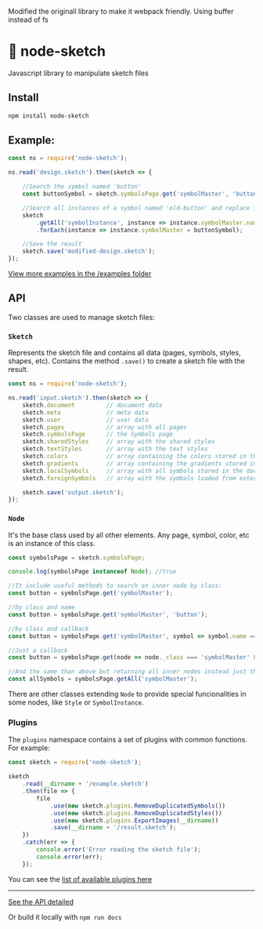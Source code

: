Modified the originall library to make it webpack friendly.
Using buffer instead of fs

# 💎 node-sketch
Javascript library to manipulate sketch files

## Install

```sh
npm install node-sketch
```

## Example:

```js
const ns = require('node-sketch');

ns.read('design.sketch').then(sketch => {

    //Search the symbol named 'button'
    const buttonSymbol = sketch.symbolsPage.get('symbolMaster', 'button');

    //Search all instances of a symbol named 'old-button' and replace it with 'button'
    sketch
        .getAll('symbolInstance', instance => instance.symbolMaster.name === 'old-button')
        .forEach(instance => instance.symbolMaster = buttonSymbol);

    //Save the result
    sketch.save('modified-design.sketch');
});
```

[View more examples in the /examples folder](https://github.com/oscarotero/node-sketch/tree/master/examples)

## API

Two classes are used to manage sketch files:

### `Sketch`

Represents the sketch file and contains all data (pages, symbols, styles, shapes, etc). Contains the method `.save()` to create a sketch file with the result.

```js
const ns = require('node-sketch');

ns.read('input.sketch').then(sketch => {
    sketch.document         // document data
    sketch.meta             // meta data
    sketch.user             // user data
    sketch.pages            // array with all pages
    sketch.symbolsPage      // the Symbols page
    sketch.sharedStyles     // array with the shared styles
    sketch.textStyles       // array with the text styles
    sketch.colors           // array containing the colors stored in the color palette
    sketch.gradients        // array containing the gradients stored in the gradient palette
    sketch.localSymbols     // array with all symbols stored in the document
    sketch.foreignSymbols   // array with the symbols loaded from external libraries

    sketch.save('output.sketch');
});
```

### `Node`

It's the base class used by all other elements. Any page, symbol, color, etc is an instance of this class.

```js
const symbolsPage = sketch.symbolsPage;

console.log(symbolsPage instanceof Node); //true 

//It include useful methods to search an inner node by class:
const button = symbolsPage.get('symbolMaster');

//by class and name
const button = symbolsPage.get('symbolMaster', 'button');

//by class and callback
const button = symbolsPage.get('symbolMaster', symbol => symbol.name === 'button');

//Just a callback
const button = symbolsPage.get(node => node._class === 'symbolMaster' && node.name === 'button');

//And the same than above but returning all inner nodes instead just the first:
const allSymbols = symbolsPage.getAll('symbolMaster');
```

There are other classes extending `Node` to provide special funcionalities in some nodes, like `Style` or `SymbolInstance`.

### Plugins

The `plugins` namespace contains a set of plugins with common functions. For example:

```js
const sketch = require('node-sketch');

sketch
    .read(__dirname + '/example.sketch')
    .then(file => {
        file
            .use(new sketch.plugins.RemoveDuplicatedSymbols())
            .use(new sketch.plugins.RemoveDuplicatedStyles())
            .use(new sketch.plugins.ExportImages(__dirname))
            .save(__dirname + '/result.sketch');
    })
    .catch(err => {
        console.error('Error reading the sketch file');
        console.error(err);
    });
```

You can see the [list of available plugins here](plugins)

---

[See the API detailed](https://oscarotero.github.io/node-sketch/)

Or build it locally with `npm run docs`
